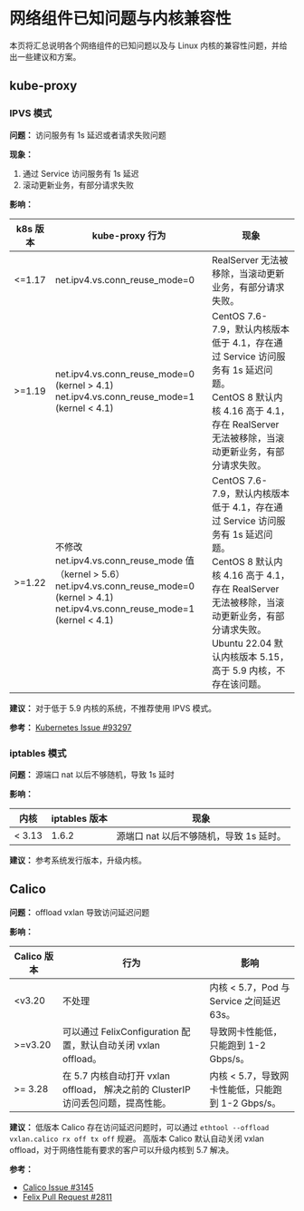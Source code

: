 # 网络组件已知问题与内核兼容性

本页将汇总说明各个网络组件的已知问题以及与 Linux 内核的兼容性问题，并给出一些建议和方案。

## kube-proxy

### IPVS 模式

**问题：** 访问服务有 1s 延迟或者请求失败问题

**现象：**

1. 通过 Service 访问服务有 1s 延迟
2. 滚动更新业务，有部分请求失败

**影响：**

| k8s 版本 | kube-proxy 行为 | 现象 |
| ------ | -------------- | -------- |
| <=1.17 | net.ipv4.vs.conn_reuse_mode=0 | RealServer 无法被移除，当滚动更新业务，有部分请求失败。|
| >=1.19 | net.ipv4.vs.conn_reuse_mode=0 (kernel > 4.1)<br />net.ipv4.vs.conn_reuse_mode=1 (kernel < 4.1) | CentOS 7.6-7.9，默认内核版本低于 4.1，存在通过 Service 访问服务有 1s 延迟问题。<br />CentOS 8 默认内核 4.16 高于 4.1，存在 RealServer 无法被移除，当滚动更新业务，有部分请求失败。|
| >=1.22 | 不修改 net.ipv4.vs.conn_reuse_mode 值（kernel > 5.6）<br />net.ipv4.vs.conn_reuse_mode=0 (kernel > 4.1)<br />net.ipv4.vs.conn_reuse_mode=1 (kernel < 4.1)<br /> | CentOS 7.6-7.9，默认内核版本低于 4.1，存在通过 Service 访问服务有 1s 延迟问题。<br />CentOS 8 默认内核 4.16 高于 4.1，存在 RealServer 无法被移除，当滚动更新业务，有部分请求失败。 <br />Ubuntu 22.04 默认内核版本 5.15，高于 5.9 内核，不存在该问题。|

**建议：** 对于低于 5.9 内核的系统，不推荐使用 IPVS 模式。

**参考：** [Kubernetes Issue #93297](https://github.com/kubernetes/kubernetes/issues/93297)

### iptables 模式

**问题：** 源端口 nat 以后不够随机，导致 1s 延时

**影响：**

| 内核 | iptables 版本 | 现象 |
| ------ | ------------- | ----- |
| < 3.13 | 1.6.2 | 源端口 nat 以后不够随机，导致 1s 延时。|

**建议：** 参考系统发行版本，升级内核。

## Calico

**问题：** offload vxlan 导致访问延迟问题

**影响：**

| Calico 版本 | 行为 | 影响 |
| ---------- | ---- | --- |
| <v3.20 | 不处理 | 内核 < 5.7，Pod 与 Service 之间延迟 63s。|
| >=v3.20 | 可以通过 FelixConfiguration 配置，默认自动关闭 vxlan offload。| 导致网卡性能低，只能跑到 1-2 Gbps/s。|
| >= 3.28 | 在 5.7 内核自动打开 vxlan offload， 解决之前的 ClusterIP 访问丢包问题，提高性能。| 内核 < 5.7，导致网卡性能低，只能跑到 1-2 Gbps/s。|

**建议：** 低版本 Calico 存在访问延迟问题时，可以通过 `ethtool --offload vxlan.calico rx off tx off` 规避。
高版本 Calico 默认自动关闭 vxlan offload，对于网络性能有要求的客户可以升级内核到 5.7 解决。

**参考：**

* [Calico Issue #3145](https://github.com/projectcalico/calico/issues/3145)
* [Felix Pull Request #2811](https://github.com/projectcalico/felix/pull/2811)
